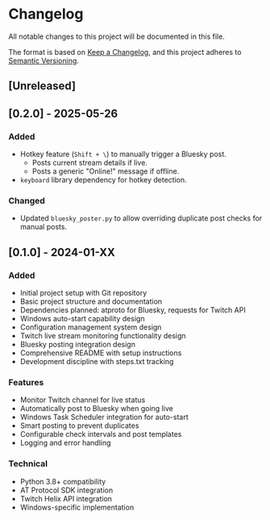 # Changelog

All notable changes to this project will be documented in this file.

The format is based on [Keep a Changelog](https://keepachangelog.com/en/1.0.0/),
and this project adheres to [Semantic Versioning](https://semver.org/spec/v2.0.0.html).

## [Unreleased]

## [0.2.0] - 2025-05-26

### Added
- Hotkey feature (`Shift + \`) to manually trigger a Bluesky post.
  - Posts current stream details if live.
  - Posts a generic "Online!" message if offline.
- `keyboard` library dependency for hotkey detection.

### Changed
- Updated `bluesky_poster.py` to allow overriding duplicate post checks for manual posts.

## [0.1.0] - 2024-01-XX

### Added
- Initial project setup with Git repository
- Basic project structure and documentation
- Dependencies planned: atproto for Bluesky, requests for Twitch API
- Windows auto-start capability design
- Configuration management system design
- Twitch live stream monitoring functionality design
- Bluesky posting integration design
- Comprehensive README with setup instructions
- Development discipline with steps.txt tracking

### Features
- Monitor Twitch channel for live status
- Automatically post to Bluesky when going live
- Windows Task Scheduler integration for auto-start
- Smart posting to prevent duplicates
- Configurable check intervals and post templates
- Logging and error handling

### Technical
- Python 3.8+ compatibility
- AT Protocol SDK integration
- Twitch Helix API integration
- Windows-specific implementation 